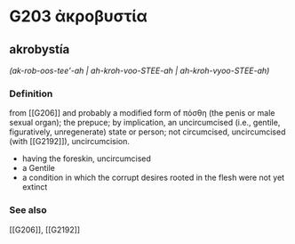 # G203 ἀκροβυστία

## akrobystía

_(ak-rob-oos-tee'-ah | ah-kroh-voo-STEE-ah | ah-kroh-vyoo-STEE-ah)_

### Definition

from [[G206]] and probably a modified form of πόσθη (the penis or male sexual organ); the prepuce; by implication, an uncircumcised (i.e., gentile, figuratively, unregenerate) state or person; not circumcised, uncircumcised (with [[G2192]]), uncircumcision.

- having the foreskin, uncircumcised
- a Gentile
- a condition in which the corrupt desires rooted in the flesh were not yet extinct

### See also

[[G206]], [[G2192]]

